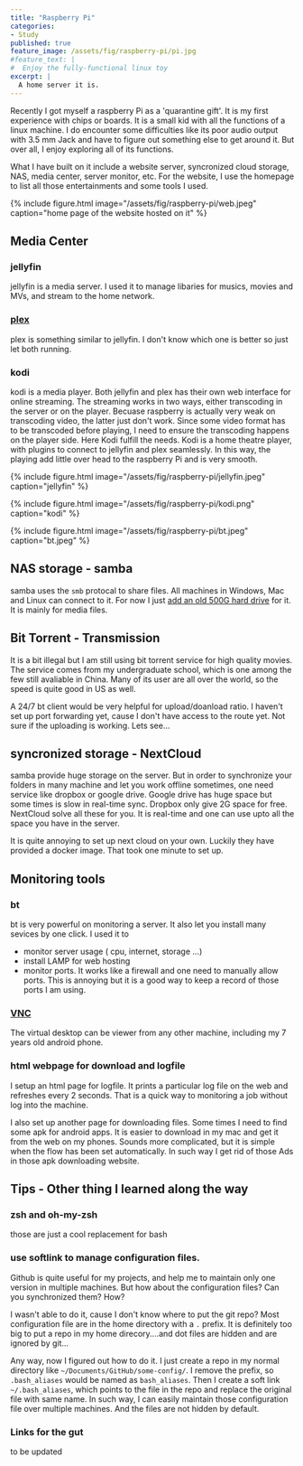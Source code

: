 ```yaml
---
title: "Raspberry Pi"
categories:
- Study
published: true
feature_image: /assets/fig/raspberry-pi/pi.jpg
#feature_text: |
#  Enjoy the fully-functional linux toy
excerpt: |
  A home server it is.
---
```


Recently I got myself a raspberry Pi as a 'quarantine gift'. It is my first experience with chips or boards. It is a small kid with all the functions of a linux machine. I do encounter some difficulties like its poor audio output with 3.5 mm Jack and have to figure out something else to get around it. But over all, I enjoy exploring all of its functions.

What I have built on it include a website server, syncronized cloud storage, NAS, media center, server monitor, etc. For the website, I use the homepage to list all those entertainments and some tools I used.

{% include figure.html image="/assets/fig/raspberry-pi/web.jpeg" caption="home page of the website hosted on it" %}

## Media Center
### jellyfin
jellyfin is a media server. I used it to manage libaries for musics, movies and MVs, and stream to the home network.
### [plex](https://linuxize.com/post/how-to-install-plex-media-server-on-raspberry-pi/)
plex is something similar to jellyfin. I don't know which one is better so just let both running.
### kodi
kodi is a media player. Both jellyfin and plex has their own web interface for online streaming. The streaming works in two ways, either transcoding in the server or on the player. Becuase raspberry is actually very weak on transcoding video, the latter just don't work. Since some video format has to be transcoded before playing, I need to ensure the transcoding happens on the player side. Here Kodi fulfill the needs. Kodi is a home theatre player, with plugins to connect to jellyfin and plex seamlessly. In this way, the playing add little over head to the raspberry Pi and is very smooth.


{% include figure.html image="/assets/fig/raspberry-pi/jellyfin.jpeg" caption="jellyfin" %}

{% include figure.html image="/assets/fig/raspberry-pi/kodi.png" caption="kodi" %}

{% include figure.html image="/assets/fig/raspberry-pi/bt.jpeg" caption="bt.jpeg" %}

## NAS storage - samba
samba uses the `smb` protocal to share files. All machines in Windows, Mac and Linux can connect to it. For now I just [add an old 500G hard drive](https://blog.alexellis.io/attach-usb-storage/) for it. It is mainly for media files.

## Bit Torrent - Transmission
It is a bit illegal but I am still using bit torrent service for high quality movies. The service comes from my undergraduate school, which is one among the few still avaliable in China. Many of its user are all over the world, so the speed is quite good in US as well.

A 24/7 bt client would be very helpful for upload/doanload ratio. I haven't set up port forwarding yet, cause I don't have access to the route yet. Not sure if the uploading is working. Lets see...

## syncronized storage - NextCloud
samba provide huge storage on the server. But in order to synchronize your folders in many machine and let you work offline sometimes, one need service like dropbox or google drive. Google drive has huge space but some times is slow in real-time sync. Dropbox only give 2G space for free. NextCloud solve all these for you. It is real-time and one can use upto all the space you have in the server.

It is quite annoying to set up next cloud on your own. Luckily they have provided a docker image. That took one minute to set up.

## Monitoring tools
### bt
bt is very powerful on monitoring a server. It also let you install many sevices by one click. I used it to
- monitor server usage ( cpu, internet, storage ...)
- install LAMP for web hosting
- monitor ports. It works like a firewall and one need to manually allow ports. This is annoying but it is a good way to keep a record of those ports I am using.

### [VNC](https://help.realvnc.com/hc/en-us/articles/360002249917-VNC-Connect-and-Raspberry-Pi#setting-up-your-raspberry-pi-0-0)
The virtual desktop can be viewer from any other machine, including my 7 years old android phone.

### html webpage for download and logfile
 I setup an html page for logfile. It prints a particular log file on the web and refreshes every 2 seconds. That is a quick way to monitoring a job without log into the machine.

I also set up another page for downloading files. Some times I need to find some apk for android apps. It is easier to download in my mac and get it from the web on my phones. Sounds more complicated, but it is simple when the flow has been set automatically. In such way I get rid of those Ads in those apk downloading website.


## Tips - Other thing I learned along the way

### zsh and oh-my-zsh
those are just a cool replacement for bash

### use softlink to manage configuration files.
Github is quite useful for my projects, and help me to maintain only one version in multiple machines. But how about the configuration files? Can you synchronized them? How?

I wasn't able to do it, cause I don't know where to put the git repo? Most configuration file are in the home directory with a `.` prefix. It is definitely too big to put a repo in my home direcory....and dot files are hidden and are ignored by git...

Any way, now I figured out how to do it. I just create a repo in my normal directory like `~/Documents/GitHub/some-config/`. I remove the prefix, so `.bash_aliases` would be named as `bash_aliases`. Then I create a soft link `~/.bash_aliases`, which points to the file in the repo and replace the original file with same name. In such way, I can easily maintain those configuration file over multiple machines. And the files are not hidden by default.



### Links for the gut
to be updated





